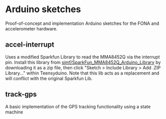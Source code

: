 # Arduino sketches
Proof-of-concept and implementation Arduino sketches for the FONA and
accelerometer hardware.

## accel-interrupt
Uses a modified Sparkfun Library to read the MMA8452Q via the interrupt pin.
Install this library from [sjmf/SparkFun_MMA8452Q_Arduino_Library](https://github.com/sjmf/SparkFun_MMA8452Q_Arduino_Library)
by downloading it as a zip file, then click "Sketch > Include Library > Add .ZIP Library..."
within Teensyduino. Note that this lib acts as a replacement and will conflict with the original
Sparkfun Lib.

## track-gps
A basic implementation of the GPS tracking functionality using a state machine

